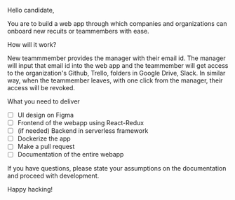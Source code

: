 Hello candidate,

You are to build a web app through which companies and organizations can onboard new recuits or teammembers with ease.

How will it work?

New teammmember provides the manager with their email id. The manager will input that email id into the web app and 
the teammember will get access to the organization's Github, Trello, folders in Google Drive, Slack. In similar way,
when the teammember leaves, with one click from the manager, their access will be revoked.

What you need to deliver

- [ ] UI design on Figma
- [ ] Frontend of the webapp using React-Redux
- [ ] (if needed) Backend in serverless framework
- [ ] Dockerize the app
- [ ] Make a pull request
- [ ] Documentation of the entire webapp

If you have questions, please state your assumptions on the documentation and proceed with development.

Happy hacking!
